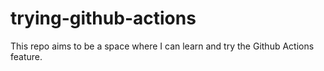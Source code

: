 # trying-github-actions
This repo aims to be a space where I can learn and try the Github Actions feature.

